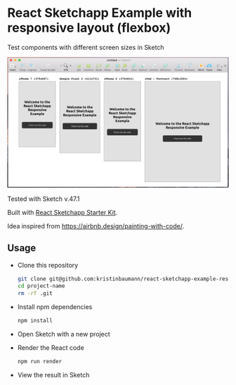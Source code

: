 # React Sketchapp Example with responsive layout (flexbox)
Test components with different screen sizes in Sketch

![react-sketchapp-example-responsive result](https://github.com/kristinbaumann/react-sketchapp-example-responsive/blob/master/img/screenshot.png)

Tested with Sketch v.47.1

Built with <a href="https://github.com/kristinbaumann/react-sketchapp-starter-kit">React Sketchapp Starter Kit</a>.

Idea inspired from https://airbnb.design/painting-with-code/.

## Usage

* Clone this repository
    ```bash
    git clone git@github.com:kristinbaumann/react-sketchapp-example-responsive.git project-name
    cd project-name
    rm -rf .git

* Install npm dependencies
    ```bash
    npm install
    ```

* Open Sketch with a new project

* Render the React code
    ```bash
    npm run render
    ```

* View the result in Sketch 
